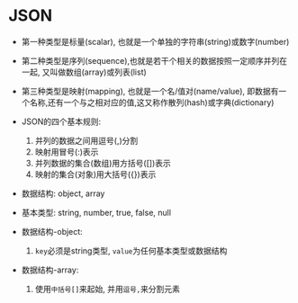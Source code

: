 JSON
===
* 第一种类型是标量(scalar), 也就是一个单独的字符串(string)或数字(number)
* 第二种类型是序列(sequence),也就是若干个相关的数据按照一定顺序并列在一起, 又叫做数组(array)或列表(list)
* 第三种类型是映射(mapping), 也就是一个名/值对(name/value), 即数据有一个名称,还有一个与之相对应的值,这又称作散列(hash)或字典(dictionary)
* JSON的四个基本规则:
   1. 并列的数据之间用逗号(,)分割
   2. 映射用冒号(:)表示
   3. 并列数据的集合(数组)用方括号([])表示
   4. 映射的集合(对象)用大括号({})表示

* 数据结构: object, array
* 基本类型: string, number, true, false, null
* 数据结构-object:
  1. `key`必须是string类型, `value`为任何基本类型或数据结构
* 数据结构-array:
  1. 使用`中括号[]`来起始, 并用`逗号,`来分割元素
